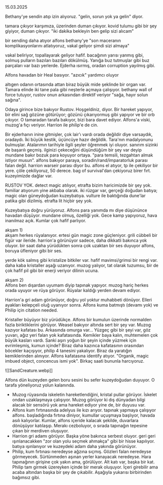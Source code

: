 15.03.2025  
  
  
Bethany'ye sendin atıp izin alıyoruz. "gelin, sorun yok ya gelin" diyor.  
  
  
tamara çıkıyor karşımıza, üzerinden duman çıkıyor. kovid tulumu gibi bir şey giyiyor, duman çıkıyor. "iki dakika bekleyin ben gelip sizi alıcam"  
  
  
bir sending daha atıyor alfons bethany'ye "son maceranın komplikasyonlarını atlatıyoruz, vakal geliyor şimdi sizi almaya"  
  
vakal beliriyor, topallayarak geliyor hafif. bacağının yarısı yanmış gibi, solmuş pulların bazıları bazıları dökülmüş. Yanığa buz tutmuşlar gibi buz parçaları var bazı yerlerde. Ejderha ısırmış, oradan corruption yayılmış gibi.  
  
Alfons havadan bir Heal basıyor. "azıcık" yardımcı oluyor  
  
altıgen odanın ortasında attan biraz büyük mide şeklinde bir organ var. Tamara elinde iki tane pala gibi neşterle açmaya çalışıyor. bethany wall of force tutuyor, rustov onun arkasından direktif veriyor "sağa, hayır solun sağına".  
  
Odaya girince bize bakıyor Rustov. Hoşgeldiniz, diyor. Bir hareket yapıyor, bir elini sağ gözüne götürüyor; gözünü çıkarıyormuş gibi yapıyor ve bir orb çıkıyor. O tamaradan tarafa bakıyor, bizi bara davet ediyor. Alfons'a viski, muzog'a fıçı veriyor. Harrion ile philip'e de cin.  
  
Bir ejderhanın inine gitmişler, çok lair'ı vardı orada değildir diye varsaydık, oradaydı. İki büyük kestik, üçüncüye hazır değildik. Tara'nın madalyonunu bulmuşlar. Atalarımın tarihiyle ilgili şeyler öğrenmek iyi oluyor. sanırım sizinki de başarılı geçmiş. ilginizi çekeceğini düşündüğüm bir şey var deyip mundane bakır bozuk para koyuyor ortaya. "para temsili, tezgahtan almak istiyor musun". alfons bakıyor paraya, soradin/rand/imparatorluk parası falan değil. harrion warseir parası diyor bu. alfons el atıyor, tp ile çekiliyor bir yere. çöle çekiliyoruz, 50 derece. bag of survival'dan çekiyoruz birer fırt. kuzeyimizde dağlar var.  
  
RUSTOV YOK. detect magic atılıyor, etrafta bizim haricimizde bir şey yok. familiar atıyorum yine akbaba olarak. iki rüzgar var, gerçeği doğudan batıya; magic olan güneydoğudan kuzeybatıya. vulture ile baktığında dune'lar patika gibi dizilmiş. etrafta lit hiçbir şey yok.  
  
Kuzeybatıya doğru yürüyoruz. Alfons para yanımda mı diye düşününce havadan düşüyor. mundane olmuş, özelliği yok. Gece kamp yapıyoruz, hava inanılmaz açık. Kumlar çok hafif parlıyor.  
  
akşam 1)  
akşam herkes rüyalanıyor. ertesi gün magic zone güçleniyor. grili cübbeli bir figür var ileride. harrion'a görünüyor sadece, daha dikkatli bakınca yok oluyor. bir saat daha yürüdükten sonra çok uzaktan bir ses duyuyor alfons, boruya üfleniyor gibi bir ses.  
  
yerde kök salmış gibi kristalize bitkiler var. hafif mavimsi/grimsi bir rengi var. daha kaba kristaller aşağı uzanıyor. muzog yalıyor, tat olarak tuzumsu, bir de çok hafif pil gibi bir enerji veriyor dilinin ucuna.  
  
akşam 2)  
Alfons ben dışardan uyumam diyip tapınak yapıyor. muzog hariç herkes orada uyuyor ve rüya görüyor. Rüyalar kaldığı yerden devam ediyor.  
  
Harrion'a gri adam görünüyor, doğru yol yoktur muhabbeti dönüyor. Elleri ayakları kelepçeli oluğ uyanıyor sonra. Alfons kuma batmıştı (devamı yok) ve Philip için citation needed.  
  
Kristaller büyüyor biz yürüdükçe. Alfons bir kumulun üzerinde normalden fazla biriktiklerini görüyor. Weasel bakıyor altında sert bir şey var. Muzog kazıyor kafatası bu. Arkasında omurga var... Yüzgeç gibi bir şeyi var, göz yuvarı, ağız yeri falan yok kafatasında. Kemikler baya kalın, muhtemelen çok büyük kasları vardı. Sanki aşırı yoğun bir şeyin içinde yüzmek için evrimleşmiş, kumun içinde? Biraz daha kazınca kafatasının orasından böcekler kaçışıyor, philip 4 tanesini yakalıyor. Biraz da yaratığın kemiklerinden alınıyor. Alfons kafatasına identify atıyor. "Organik, magic imbued object, concencus ismi yok". Birkaç saati bununla harcıyoruz.  
  
![[SandCreature.webp]]  
  
Alfons dün kuzeyden gelen boru sesini bu sefer kuzeydoğudan duyuyor. O tarafa yöneliyoruz yolun kalanında.  

- Muzog rüyasında iskeletin hareketlendiğini, kristal pullar görüyor. İskelet ondan uzaklaşmaya çalışıyor. Muzog görüyor ki dış dünyadan bilgi alacak bir sensörü yok ama hareket ediyor yine de, bir duyusu var.  
- Alfons kum fırtınasında adelyus ile kızı arıyor. tapınak yapmaya çalışıyor alfons. başladığında fırtına diniyor, kumullar uçuşmaya başlıyor, havada asılı kalıyorlar. Kumlar, alfons içeride kalacak şekilde, duvarlara dönüşüyor katılaşıp. Merakı cezboluyor, o sırada tapınağın tepesine çıkan bir merdiven oluşuyor.  
- Harrion gri adamı görüyor. Başka yöne bakınca serbest oluyor. geri geri ışınlanacakken "zor olan yolu seçmek ahmakça" gibi bir hisse kapılıyor. batıya ışınlanıyor ve kuzeydeki adam daha yakında görünüyor.  
- Philip, kum fırtınası neredeyse ağzına sıçmış. Gözleri falan neredeyse görmeyecek. Sürtünmeden aşınan yerler kanayacak neredeyse. Hara tapınağının girişine çok yakın ama, görülüyor. Alt katı var, başka bir kat. Philip tam girmek üzereyken içinde bir merak oluşuyor. İçeri girebilir ama acaba altından başka bir şey de çıkabilir. Aşağıyla yukarısı birbirinden bağımsız gibi.